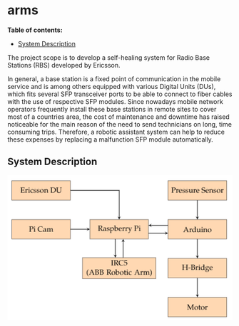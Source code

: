 # arms

 **Table of contents:**
- [System Description](#sytem-description)

The project scope is to develop a self-healing system for Radio Base Stations (RBS) developed by Ericsson. 

In general, a base station is a fixed point of communication in the mobile service and is among others equipped with various Digital Units (DUs), which fits several SFP transceiver ports to be able to connect to fiber cables with the use of respective SFP modules. Since nowadays mobile network operators frequently install these base stations in remote sites to cover most of a countries area, the cost of maintenance and downtime has raised noticeable for the main reason of the need to send technicians on long, time consuming trips. Therefore, a robotic assistant system can help to reduce these expenses by replacing a malfunction SFP module automatically.

## System Description
![communication flowchart](/doc/img/system.PNG)
